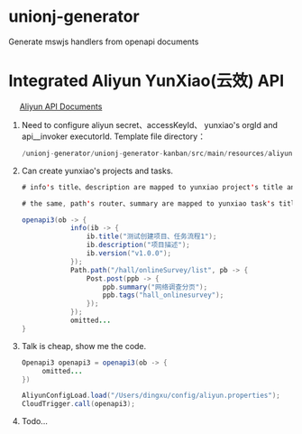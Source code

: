 # unionj-generator

Generate mswjs handlers from openapi documents

# Integrated Aliyun YunXiao(云效) API

      [Aliyun API Documents](https://help.aliyun.com/document_detail/179127.html?spm=a2c4g.11186623.6.701.14a335b5pN0T3H)

1. Need to configure aliyun secret、accessKeyId、 yunxiao's orgId and api__invoker executorId. Template file directory：
   
   ```java
   /unionj-generator/unionj-generator-kanban/src/main/resources/aliyun.template.properties
   ```

2. Can create yunxiao's projects and tasks.
   
   ```java
   # info's title、description are mapped to yunxiao project's title and description
   
   # the same, path's router、summary are mapped to yunxiao task's title and description
   
   openapi3(ob -> {
               info(ib -> {
                   ib.title("测试创建项目、任务流程1");
                   ib.description("项目描述");
                   ib.version("v1.0.0");
               });
               Path.path("/hall/onlineSurvey/list", pb -> {
                   Post.post(ppb -> {
                       ppb.summary("网络调查分页");
                       ppb.tags("hall_onlinesurvey");
                   });
               });
               omitted...
   }
   ```

3. Talk is cheap, show me the code.
   
   ```java
   Openapi3 openapi3 = openapi3(ob -> {
        omitted...
   })
   
   AliyunConfigLoad.load("/Users/dingxu/config/aliyun.properties");
   CloudTrigger.call(openapi3);
   ```

4. Todo...
